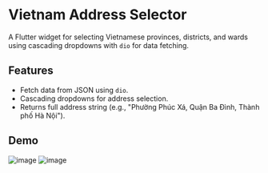 # Vietnam Address Selector

A Flutter widget for selecting Vietnamese provinces, districts, and wards using cascading dropdowns with `dio` for data fetching.

## Features
- Fetch data from JSON using `dio`.
- Cascading dropdowns for address selection.
- Returns full address string (e.g., "Phường Phúc Xá, Quận Ba Đình, Thành phố Hà Nội").

## Demo

![image](https://github.com/user-attachments/assets/f6df9344-19c5-4f2a-a07c-5f0caec9772f)
![image](https://github.com/user-attachments/assets/cfc6e477-99ab-4a1e-b86c-20e06292939f)

